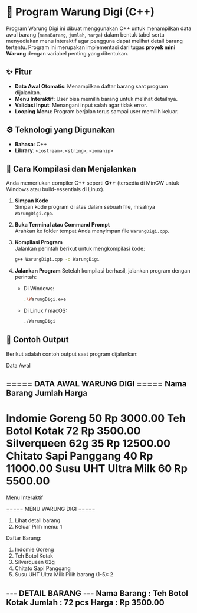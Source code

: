 # 🏪 Program Warung Digi (C++)

Program Warung Digi ini dibuat menggunakan C++ untuk menampilkan data awal barang (`namaBarang`, `jumlah`, `harga`) dalam bentuk tabel serta menyediakan menu interaktif agar pengguna dapat melihat detail barang tertentu. Program ini merupakan implementasi dari tugas **proyek mini Warung** dengan variabel penting yang ditentukan.

## ✨ Fitur
- **Data Awal Otomatis**: Menampilkan daftar barang saat program dijalankan.  
- **Menu Interaktif**: User bisa memilih barang untuk melihat detailnya.  
- **Validasi Input**: Menangani input salah agar tidak error.  
- **Looping Menu**: Program berjalan terus sampai user memilih keluar.  

## ⚙️ Teknologi yang Digunakan

- **Bahasa**: C++
- **Library**: `<iostream>`, `<string>`, `<iomanip>`

## 🚀 Cara Kompilasi dan Menjalankan

Anda memerlukan compiler C++ seperti **G++** (tersedia di MinGW untuk Windows atau build-essentials di Linux).

1. **Simpan Kode**  
   Simpan kode program di atas dalam sebuah file, misalnya `WarungDigi.cpp`.

2. **Buka Terminal atau Command Prompt**  
   Arahkan ke folder tempat Anda menyimpan file `WarungDigi.cpp`.

3. **Kompilasi Program**  
   Jalankan perintah berikut untuk mengkompilasi kode:
   ```bash
   g++ WarungDigi.cpp -o WarungDigi

4.  **Jalankan Program**
    Setelah kompilasi berhasil, jalankan program dengan perintah:
    -   Di Windows:
        ```bash
        .\WarungDigi.exe
        ```
    -   Di Linux / macOS:
        ```bash
        ./WarungDigi
        ```

## 📝 Contoh Output

Berikut adalah contoh output saat program dijalankan:

Data Awal

===== DATA AWAL WARUNG DIGI =====
Nama Barang              Jumlah    Harga
---------------------------------------------
Indomie Goreng           50        Rp 3000.00
Teh Botol Kotak          72        Rp 3500.00
Silverqueen 62g          35        Rp 12500.00
Chitato Sapi Panggang    40        Rp 11000.00
Susu UHT Ultra Milk      60        Rp 5500.00
=============================================

Menu Interaktif

===== MENU WARUNG DIGI =====
1. Lihat detail barang
0. Keluar
Pilih menu: 1

Daftar Barang:
1. Indomie Goreng
2. Teh Botol Kotak
3. Silverqueen 62g
4. Chitato Sapi Panggang
5. Susu UHT Ultra Milk
Pilih barang (1-5): 2

--- DETAIL BARANG ---
Nama Barang : Teh Botol Kotak
Jumlah      : 72 pcs
Harga       : Rp 3500.00
----------------------

